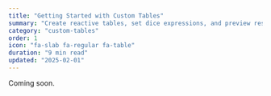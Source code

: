 ```yaml
---
title: "Getting Started with Custom Tables"
summary: "Create reactive tables, set dice expressions, and preview results in real time."
category: "custom-tables"
order: 1
icon: "fa-slab fa-regular fa-table"
duration: "9 min read"
updated: "2025-02-01"
---
```


Coming soon.
